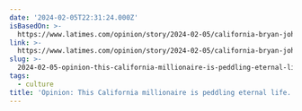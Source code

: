 ```yaml
---
date: '2024-02-05T22:31:24.000Z'
isBasedOn: >-
  https://www.latimes.com/opinion/story/2024-02-05/california-bryan-johnson-longevity-wellness-anti-aging
link: >-
  https://www.latimes.com/opinion/story/2024-02-05/california-bryan-johnson-longevity-wellness-anti-aging
slug: >-
  2024-02-05-opinion-this-california-millionaire-is-peddling-eternal-life-why-do-peopl
tags:
  - culture
title: 'Opinion: This California millionaire is peddling eternal life. Why do peopl'
---
```


